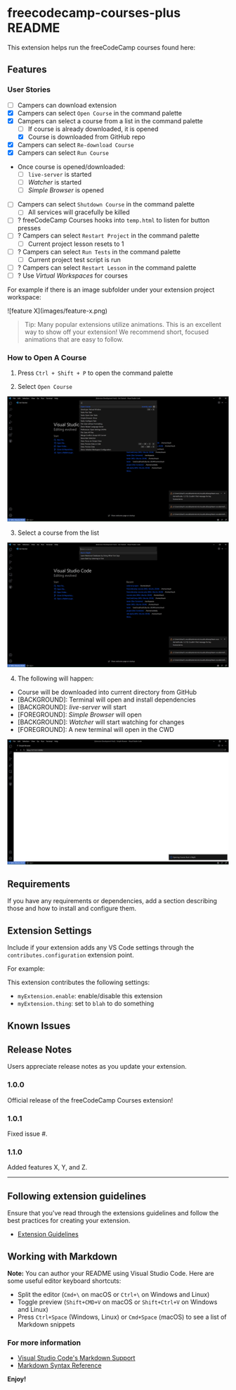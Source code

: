 # freecodecamp-courses-plus README

This extension helps run the freeCodeCamp courses found here: []()

## Features

### User Stories

- [ ] Campers can download extension
- [x] Campers can select `Open Course` in the command palette
- [x] Campers can select a course from a list in the command palette
  - [ ] If course is already downloaded, it is opened
  - [x] Course is downloaded from GitHub repo
- [x] Campers can select `Re-download Course`
- [x] Campers can select `Run Course`
- Once course is opened/downloaded:
  - [ ] `live-server` is started
  - [ ] _Watcher_ is started
  - [ ] _Simple Browser_ is opened
- [ ] Campers can select `Shutdown Course` in the command palette
  - [ ] All services will gracefully be killed
- [ ] ? freeCodeCamp Courses hooks into `temp.html` to listen for button presses
- [ ] ? Campers can select `Restart Project` in the command palette
  - [ ] Current project lesson resets to 1
- [ ] ? Campers can select `Run Tests` in the command palette
  - [ ] Current project test script is run
- [ ] ? Campers can select `Restart Lesson` in the command palette
- [ ] ? Use _Virtual Workspaces_ for courses

For example if there is an image subfolder under your extension project workspace:

\!\[feature X\]\(images/feature-x.png\)

> Tip: Many popular extensions utilize animations. This is an excellent way to show off your extension! We recommend short, focused animations that are easy to follow.

### How to Open A Course

1. Press `Ctrl + Shift + P` to open the command palette

2. Select `Open Course`

![Open Course](images/open-course.png)

3. Select a course from the list

![Courses List](images/courses-list.png)

4. The following will happen:

- Course will be downloaded into current directory from GitHub
- [BACKGROUND]: Terminal will open and install dependencies
- [BACKGROUND]: _live-server_ will start
- [FOREGROUND]: _Simple Browser_ will open
- [BACKGROUND]: _Watcher_ will start watching for changes
- [FOREGROUND]: A new terminal will open in the CWD

![Opening Rust in Replit Course](images/opening-rust-in-replit.png)

## Requirements

If you have any requirements or dependencies, add a section describing those and how to install and configure them.

## Extension Settings

Include if your extension adds any VS Code settings through the `contributes.configuration` extension point.

For example:

This extension contributes the following settings:

- `myExtension.enable`: enable/disable this extension
- `myExtension.thing`: set to `blah` to do something

## Known Issues

## Release Notes

Users appreciate release notes as you update your extension.

### 1.0.0

Official release of the freeCodeCamp Courses extension!

### 1.0.1

Fixed issue #.

### 1.1.0

Added features X, Y, and Z.

---

## Following extension guidelines

Ensure that you've read through the extensions guidelines and follow the best practices for creating your extension.

- [Extension Guidelines](https://code.visualstudio.com/api/references/extension-guidelines)

## Working with Markdown

**Note:** You can author your README using Visual Studio Code. Here are some useful editor keyboard shortcuts:

- Split the editor (`Cmd+\` on macOS or `Ctrl+\` on Windows and Linux)
- Toggle preview (`Shift+CMD+V` on macOS or `Shift+Ctrl+V` on Windows and Linux)
- Press `Ctrl+Space` (Windows, Linux) or `Cmd+Space` (macOS) to see a list of Markdown snippets

### For more information

- [Visual Studio Code's Markdown Support](http://code.visualstudio.com/docs/languages/markdown)
- [Markdown Syntax Reference](https://help.github.com/articles/markdown-basics/)

**Enjoy!**

